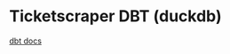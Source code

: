 # Ticketscraper DBT (duckdb)

[dbt docs](https://lassebenni.github.io/ticketscraper-dbt-duckdb/#!/overview)